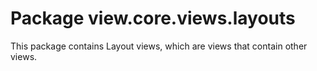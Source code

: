 # Package view.core.views.layouts

This package contains Layout views, which are views that contain other views.
